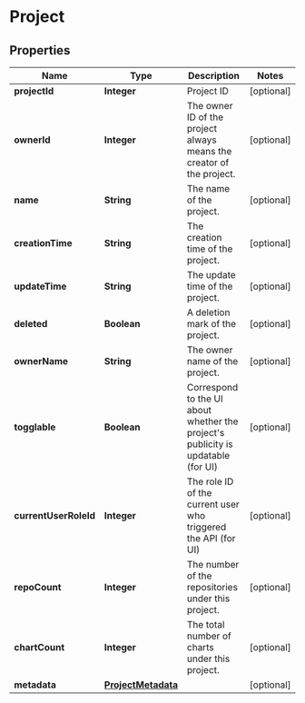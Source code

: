# Project

## Properties
Name | Type | Description | Notes
------------ | ------------- | ------------- | -------------
**projectId** | **Integer** | Project ID |  [optional]
**ownerId** | **Integer** | The owner ID of the project always means the creator of the project. |  [optional]
**name** | **String** | The name of the project. |  [optional]
**creationTime** | **String** | The creation time of the project. |  [optional]
**updateTime** | **String** | The update time of the project. |  [optional]
**deleted** | **Boolean** | A deletion mark of the project. |  [optional]
**ownerName** | **String** | The owner name of the project. |  [optional]
**togglable** | **Boolean** | Correspond to the UI about whether the project&#x27;s publicity is  updatable (for UI) |  [optional]
**currentUserRoleId** | **Integer** | The role ID of the current user who triggered the API (for UI) |  [optional]
**repoCount** | **Integer** | The number of the repositories under this project. |  [optional]
**chartCount** | **Integer** | The total number of charts under this project. |  [optional]
**metadata** | [**ProjectMetadata**](ProjectMetadata.md) |  |  [optional]
